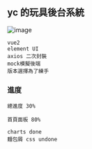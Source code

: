 ## yc 的玩具後台系統
![image](https://user-images.githubusercontent.com/110363016/212439733-d06cd1d1-f8a8-4426-aaf6-1806bc3a2c83.png)

```
vue2
element UI
axios 二次封裝
mock模擬後端
版本選擇為了練手
```

### 進度

```
總進度 30%

首頁面板 80%

charts done
麵包屑 css undone
```
